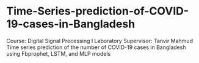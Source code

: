 # Time-Series-prediction-of-COVID-19-cases-in-Bangladesh
Course: Digital Signal Processing I Laboratory Supervisor: Tanvir Mahmud Time series prediction of the number of COVID-19 cases in Bangladesh using Fbprophet, LSTM, and MLP models
